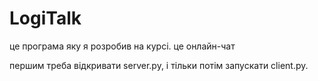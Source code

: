 # LogiTalk

це програма яку я розробив на курсі. це онлайн-чат

першим треба відкривати server.py, і тільки потім запускати client.py.